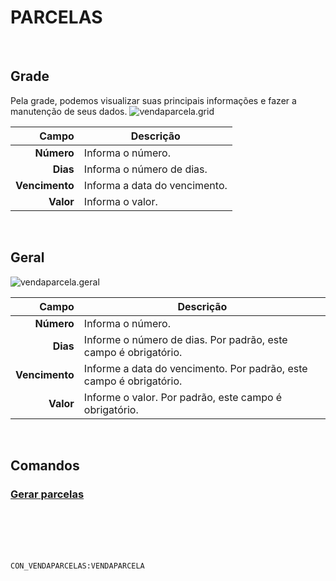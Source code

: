 # PARCELAS
<br>

## Grade
Pela grade, podemos visualizar suas principais informações e fazer a manutenção de seus dados.
![vendaparcela.grid](https://raw.githubusercontent.com/netforcews/docs-siscom/master/geral/imagens/vendaparcela.grid.png)

Campo | Descrição
--:|---
**Número** | Informa o número.
**Dias** | Informa o número de dias.
**Vencimento** | Informa a data do vencimento.
**Valor** | Informa o valor.
<br>

## Geral
![vendaparcela.geral](https://raw.githubusercontent.com/netforcews/docs-siscom/master/geral/imagens/vendaparcela.geral.png)

Campo | Descrição
--:|---
**Número** | Informa o número.
**Dias** | Informe o número de dias. Por padrão, este campo é obrigatório.
**Vencimento** | Informe a data do vencimento. Por padrão, este campo é obrigatório.
**Valor** | Informe o valor. Por padrão, este campo é obrigatório.
<br>

## Comandos
### [Gerar parcelas](/geral/ped-parcelas.md)
<br>
<br>
<br>
<br>

```CON_VENDAPARCELAS:VENDAPARCELA```
